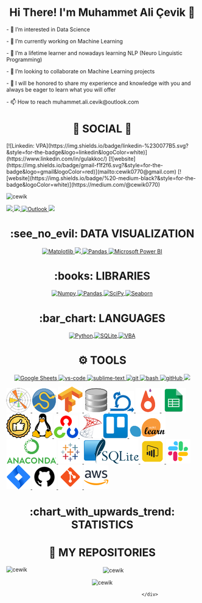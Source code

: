 <div> <h1 align="center"> Hi There! I'm Muhammet Ali Çevik 👋 </h1> </div>
<p>
- 👀 I’m interested in Data Science
</p>
<p>
- 🔭 I’m currently working on Machine Learning
</p>
<p>
- 🌱 I’m a lifetime learner and nowadays learning NLP (Neuro Linguistic Programming)
</p>
<p>
- 💞️ I’m looking to collaborate on Machine Learning projects
</p>
<p>
- 💬 I will be honored to share my experience and knowledge with you and always be eager to learn what you will offer
</p>
<p>
- 📫 How to reach muhammet.ali.cevik@outlook.com 
</p>

<div> <h1 align="center"> 👨 SOCIAL 👩 </h1> </div>
[![Linkedin: VPA](https://img.shields.io/badge/linkedin-%230077B5.svg?&style=for-the-badge&logo=linkedin&logoColor=white)](https://www.linkedin.com/in/gulakkoc/)  
[![website](https://img.shields.io/badge/gmail-f1f2f6.svg?&style=for-the-badge&logo=gmail&logoColor=red)](mailto:cewik0770@gmail.com)
[![website](https://img.shields.io/badge/%20-medium-black?&style=for-the-badge&logoColor=white)](https://medium.com/@cewik0770)        
<p align="left"> <img src="https://komarev.com/ghpvc/?username=cewik" alt="cewik" /> </p>     


<p>
<a href="https://www.linkedin.com/in/muhammet-ali-cevik"/>
  <img src="https://img.shields.io/badge/linkedin-%230077B5.svg?&style=for-the-badge&logo=linkedin&logoColor=white" />
</a>
<a href="mailto:cewik0770@gmail.com">  
  <img src="https://img.shields.io/badge/gmail-f1f2f6.svg?&style=for-the-badge&logo=gmail&logoColor=red" />
</a>
<a href="mailto:muhammet.ali.cevik@outlook.com"> 
  <img src="https://cdn.icon-icons.com/icons2/2397/PNG/512/microsoft_office_outlook_logo_icon_145721.png" alt="Outlook"/>
</a>
<a href="https://-...-.medium.com">
  <img src="https://img.shields.io/badge/%20-medium-black?&style=for-the-badge&logoColor=white" />
</a>

</p>

<div align="center"> <h1 align="center"> :see_no_evil: DATA VISUALIZATION </h1> </div>

<p align="center">
<a href="#" target="_blank"> <img src="https://matplotlib.org/stable/_static/logo2_compressed.svg" alt="Matplotlib" height="60"/> </a>
<a href="#" target="_blank"> <img src="https://seaborn.pydata.org/_static/logo-wide-lightbg.svg" height="60"/> </a>
<a href="#" target="_blank"> <img src="https://upload.wikimedia.org/wikipedia/commons/thumb/e/ed/Pandas_logo.svg/2560px-Pandas_logo.svg.png" alt="Pandas" height="60"/> </a>
<a href="#" target="_blank"> <img src="https://insightsoftware.com/wp-content/uploads/2018/03/blog-microsoft-power-bi-solid-color.jpg" alt="Microsoft Power BI" height="60"/> </a>
</p>

<div align="center"> <h1 align="center"> :books: LIBRARIES </h1> </div>

<p align="center">
<a href="#" target="_blank"> <img align="center" src="https://numpy.org/doc/stable/_static/numpylogo.svg" alt="Numpy" width="120"/> </a>
<a href="#" target="_blank"> <img align="center" src="https://upload.wikimedia.org/wikipedia/commons/thumb/e/ed/Pandas_logo.svg/2560px-Pandas_logo.svg.png" alt="Pandas" height="70"/> </a>
<a href="#" target="_blank"> <img align="center" src="https://www.scipy.org/_static/logo.png" alt="SciPy" width="120"/> </a>
<a href="#" target="_blank"> <img align="center" src="https://seaborn.pydata.org/_static/logo-wide-lightbg.svg" alt="Seaborn" width="120"/> </a>
</p>

<div align="center"> <h1 align="center"> :bar_chart: LANGUAGES </h1> </div>

<p align="center">
<a href="#" target="_blank"> <img align="center" src="https://download.logo.wine/logo/Python_(programming_language)/Python_(programming_language)-Logo.wine.png" alt="Python" width="150"/> </a>
<a href="#" target="_blank"> <img align="center" src="https://www.vectorlogo.zone/logos/github/github-icon.svg" alt="SQLite" height="60"/> </a>
<a href="#" target="_blank"> <img align="center" src="https://ouzhang.me/talk/2019-dde-vba/featured.jpg" alt="VBA" height="60"/> </a>
</p>

<div align="center"> <h1 align="center"> ⚙ TOOLS </h1> </div>

<p align="center">
<a href="#" target="_blank"> <img src="https://smartgyann.files.wordpress.com/2020/05/457-4573752_read-more-on-how-you-can-use-your.png" alt="Google Sheets" height="50"/> </a>
<a href="#" target="_blank"> <img src="https://www.pngitem.com/pimgs/m/80-800968_vscode-visual-studio-logo-png-transparent-png.png" alt="vs-code" height="50"/> </a>
<a href="#" target="_blank"> <img src="https://cdn.icon-icons.com/icons2/1381/PNG/512/sublimetext_94866.png" alt="sublime-text" height="50"/> </a>
<a href="#" target="_blank"> <img src="https://www.vectorlogo.zone/logos/git-scm/git-scm-icon.svg" alt="git" height="50"/> </a>
<a href="#" target="_blank"> <img src="https://www.vectorlogo.zone/logos/gnu_bash/gnu_bash-icon.svg" alt="bash" height="50"/> </a>
<a href="#" target="_blank"> <img src="https://www.flaticon.com/svg/static/icons/svg/919/919847.svg" alt="gitHub" height="50"/> </a>
<a href="#" target="_blank"> <img src="https://img.shields.io/badge/jira-1e90ff.svg?&style=for-the-badge&logo=jira&logoColor=white" height="50"/> </a>                         </p>                                                   
<div>                                                                                                                                                                             
<a href="#" target="_blank"> <img src="https://github.com/cewik/cewik/blob/main/icons/pngegg%20(1).png"/> </a>                                                         
<a href="#" target="_blank"> <img src="https://github.com/cewik/cewik/blob/main/icons/pngegg%20(2).png"/> </a>                                                                  
<a href="#" target="_blank"> <img src="https://github.com/cewik/cewik/blob/main/icons/pngegg%20(4).png"/> </a> 
<a href="#" target="_blank"> <img src="https://github.com/cewik/cewik/blob/main/icons/pngegg%20(5).png"/> </a>                                                         
<a href="#" target="_blank"> <img src="https://github.com/cewik/cewik/blob/main/icons/pngegg%20(7).png"/> </a>                  
<a href="#" target="_blank"> <img src="https://github.com/cewik/cewik/blob/main/icons/pngegg%20(10).png"/> </a>                                                         
<a href="#" target="_blank"> <img src="https://github.com/cewik/cewik/blob/main/icons/pngegg%20(12).png"/> </a>                  
<a href="#" target="_blank"> <img src="https://github.com/cewik/cewik/blob/main/icons/pngegg%20(15).png"/> </a>  
<a href="#" target="_blank"> <img src="https://github.com/cewik/cewik/blob/main/icons/pngegg%20(16).png"/> </a> 
<a href="#" target="_blank"> <img src="https://github.com/cewik/cewik/blob/main/icons/pngegg%20(17).png"/> </a>                                                         
<a href="#" target="_blank"> <img src="https://github.com/cewik/cewik/blob/main/icons/pngegg%20(18).png"/> </a>                                                         
<a href="#" target="_blank"> <img src="https://github.com/cewik/cewik/blob/main/icons/pngegg%20(19).png"/> </a>                  
<a href="#" target="_blank"> <img src="https://github.com/cewik/cewik/blob/main/icons/pngegg%20(20).png"/> </a>                                                         
<a href="#" target="_blank"> <img src="https://github.com/cewik/cewik/blob/main/icons/pngegg%20(21).png"/> </a>      
<a href="#" target="_blank"> <img src="https://github.com/cewik/cewik/blob/main/icons/pngegg%20(22).png"/> </a>                                                         
<a href="#" target="_blank"> <img src="https://github.com/cewik/cewik/blob/main/icons/pngegg%20(23).png"/> </a>                  
<a href="#" target="_blank"> <img src="https://github.com/cewik/cewik/blob/main/icons/pngegg%20(24).png"/> </a> 
<a href="#" target="_blank"> <img src="https://github.com/cewik/cewik/blob/main/icons/icons8-slack-new-64.png"/> </a>                                                         
<a href="#" target="_blank"> <img src="https://github.com/cewik/cewik/blob/main/icons/icons8-jira-64.png"/> </a>                  
<a href="#" target="_blank"> <img src="https://github.com/cewik/cewik/blob/main/icons/icons8-github-64.png"/> </a>                                                               
<a href="#" target="_blank"> <img src="https://github.com/cewik/cewik/blob/main/icons/icons8-git-64.png"/> </a>                                                         
<a href="#" target="_blank"> <img src="https://github.com/cewik/cewik/blob/main/icons/icons8-amazon-web-services-64.png"/> </a>                                                
                                                         
                                                        
                                                                                                                      

<div align="center"> <h1 align="center"> :chart_with_upwards_trend: STATISTICS </h1> </div>


<div align="center"> <h1 align="center"> 💾 MY REPOSITORIES  </h1> 
<p><img align="left" src="https://github-readme-stats.vercel.app/api/top-langs?username=sdfghsfds&show_icons=true&locale=en&layout=compact" alt="cewik" /></p>

<p>&nbsp;<img align="center" src="https://github-readme-stats.vercel.app/api?username=sdfghsfds&show_icons=true&locale=en" alt="cewik" /></p>

<p><img align="center" src="https://github-readme-streak-stats.herokuapp.com/?user=sdfghsfds&" alt="cewik" /></p> 
                                       
                                       
                                       </div>

